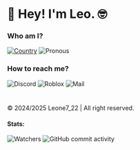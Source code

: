 # 👋 Hey! I'm Leo. 🤓
### Who am I?
[![Country](https://img.shields.io/badge/country-italy-italy?logo=homeassistantcommunitystore&logoColor=white)](https://en.wikipedia.org/wiki/Italy)
![Pronous](https://img.shields.io/badge/pronous-he%2Fhim-red?logo=tampermonkey&logoColor=white)
### How to reach me?
![Discord](https://img.shields.io/badge/discord-leo222777-blue?logo=discord&logoColor=white)
![Roblox](https://img.shields.io/badge/roblox-leone7__22-white?logo=roblox&logoColor=white)
![Mail](https://img.shields.io/badge/email-leo%40leone722.com-red?logo=maildotru&logoColor=white)
# 
©️ 2024/2025 Leone7_22 | All right reserved. 
#### Stats:
![Watchers](https://img.shields.io/github/watchers/leo2277/leo2277)
![GitHub commit activity](https://img.shields.io/github/commit-activity/t/leo2277/leo2277)


<!--
**leo2277/leo2277** is a ✨ _special_ ✨ repository because its `README.md` (this file) appears on your GitHub profile.

Here are some ideas to get you started:

- 🔭 I’m currently working on ...
- 🌱 I’m currently learning ...
- 👯 I’m looking to collaborate on ...
- 🤔 I’m looking for help with ...
- 💬 Ask me about ...
- 📫 How to reach me: ...
- 😄 Pronouns: ...
- ⚡ Fun fact: ...
-->
